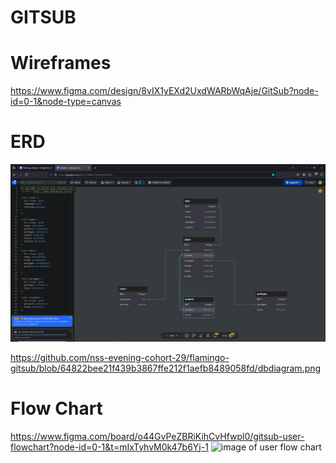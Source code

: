 # GITSUB

# Wireframes

https://www.figma.com/design/8vIX1yEXd2UxdWARbWqAje/GitSub?node-id=0-1&node-type=canvas

# ERD

<img width="1148" alt="image of ERD" src="https://github.com/nss-evening-cohort-29/flamingo-gitsub/blob/64822bee21f439b3867ffe212f1aefb8489058fd/dbdiagram.png">

https://github.com/nss-evening-cohort-29/flamingo-gitsub/blob/64822bee21f439b3867ffe212f1aefb8489058fd/dbdiagram.png

# Flow Chart

https://www.figma.com/board/o44GvPeZBRiKihCvHfwpl0/gitsub-user-flowchart?node-id=0-1&t=mIxTyhvM0k47b6Yj-1
<img width="1148" alt="image of user flow chart" src="https://www.figma.com/board/o44GvPeZBRiKihCvHfwpl0/gitsub-user-flowchart?node-id=0-1&t=mIxTyhvM0k47b6Yj-1">
